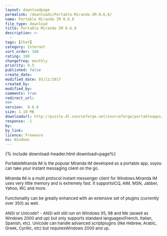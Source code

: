 ```yaml
---
layout: downloadpage
permalink: /downloads/Portable-Miranda-IM-0,6,8/
name: Portable Miranda IM 0.6.8
file_type: download
title: Portable Miranda IM 0.6.8
description: >-
  -
tags: [Chat]
category: Internet
sort_order: 100
rating: 100
changefreq: monthly
priority: 0.5
published: false
create_date: 
modified_date: 03/11/2017
created_by: 
modified_by: 
comments: true
redirect_url: 
### 
version:  0.6.8
size: 1.18 MB
downloadurl: http://puzzle.dl.sourceforge.net/sourceforge/portableapps/Miranda_Portable_0.6.8_ANSI.paf.exe
response: -1
by: 
by_link: 
licence: Freeware
os: Windows
---
```


{% include download-header.html download=page%}

<p style="fix-download-text !important">
<p><font size="2"><p>PortableMiranda IM is the popular Miranda IM developed as a portable app, soyou can take your instant messaging client on the go.<br />
<br />
Miranda IM is a multi protocol instant messenger client for Windows.Miranda IM uses very little memory and is extremely fast. It supportsICQ, AIM, MSN, Jabber, Yahoo, IRC and more. <br />
<br />
Functionality can be greatly enhanced with an extensive set of plugins (currently over 350) as well.<br />
<br />
ANSI or Unicode? - ANSI will still run on Windows 95, 98 and Me (aswell as Windows 2000 and up) but only supports standard languages(French, Italian, Spanish, etc). Unicode can handle advanced scriptplugins (like Hebrew, Arabic, Greek, Cyrillic, etc) but requiresWindows 2000 and up.</p></p></p>
